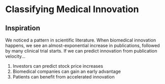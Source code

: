 # Classifying Medical Innovation 
## Inspiration
We noticed a pattern in scientific literature. 
When biomedical innovation happens, we see an almost-exponential increase in publications, followed by many clinical trial starts.
If we can predict  innovation from publication velocity...
  1. Investors can predict stock price increases
  2. Biomedical companies can gain an early advantage 
  3. Patients can benefit from accelerated innovation 
